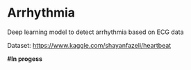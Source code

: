 # Arrhythmia
Deep learning model to detect arrhythmia based on ECG data

Dataset: https://www.kaggle.com/shayanfazeli/heartbeat

**#In progess**
